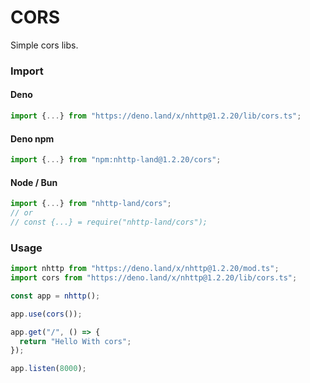 # CORS
Simple cors libs.

### Import
#### Deno
```ts
import {...} from "https://deno.land/x/nhttp@1.2.20/lib/cors.ts";
```
#### Deno npm
```ts
import {...} from "npm:nhttp-land@1.2.20/cors";
```
#### Node / Bun
```ts
import {...} from "nhttp-land/cors";
// or
// const {...} = require("nhttp-land/cors");
```

### Usage
```ts
import nhttp from "https://deno.land/x/nhttp@1.2.20/mod.ts";
import cors from "https://deno.land/x/nhttp@1.2.20/lib/cors.ts";

const app = nhttp();

app.use(cors());

app.get("/", () => {
  return "Hello With cors";
});

app.listen(8000);
```